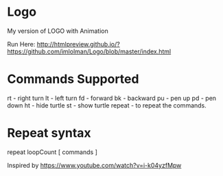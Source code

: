 # Logo
My version of LOGO with Animation

Run Here: http://htmlpreview.github.io/?https://github.com/imlolman/Logo/blob/master/index.html

# Commands Supported

rt - right turn
lt - left turn
fd - forward
bk - backward
pu - pen up
pd - pen down
ht - hide turtle
st - show turtle
repeat - to repeat the commands.

# Repeat syntax

repeat loopCount [ commands ]


Inspired by https://www.youtube.com/watch?v=i-k04yzfMpw
